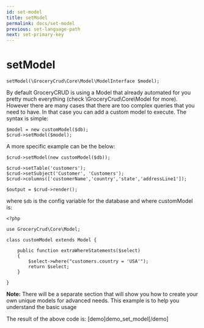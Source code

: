 ```yaml
---
id: set-model
title: setModel
permalink: docs/set-model
previous: set-language-path
next: set-primary-key
---
```


# setModel


<pre><code class="php">setModel(\GroceryCrud\Core\Model\ModelInterface $model);</code></pre>

By default GroceryCRUD is using a Model that already automated for you pretty much everything (check \GroceryCrud\Core\Model for more). However there are many cases that there are too complex queries that you need to have. In that case you can add a custom model to execute. The syntax is simple:

<pre><code class="php">$model = new customModel($db);
$crud->setModel($model);</code></pre>

A more specific example can be the below:

<pre><code class="php">$crud->setModel(new customModel($db));

$crud->setTable('customers');
$crud->setSubject('Customer', 'Customers');
$crud->columns(['customerName','country','state','addressLine1']);

$output = $crud->render();</code></pre>

where <code>$db</code> is the config variable for the database and where customModel is:

<pre><code>&lt;?php 

use GroceryCrud\Core\Model;

class customModel extends Model {

    public function extraWhereStatements($select)
    {
        $select->where("customers.country = 'USA'");
        return $select;
    }
    
}</code></pre>

<strong>Note:</strong> There will be a separate section that will show you how to create your own unique models for advanced needs. This example is to help you understand the basic usage

The result of the above code is:
[demo]demo_set_model[/demo]